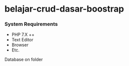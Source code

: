 # belajar-crud-dasar-boostrap
### System Requirements
- PHP 7.X ++
- Text Editor
- Browser
- Etc.

Database on folder